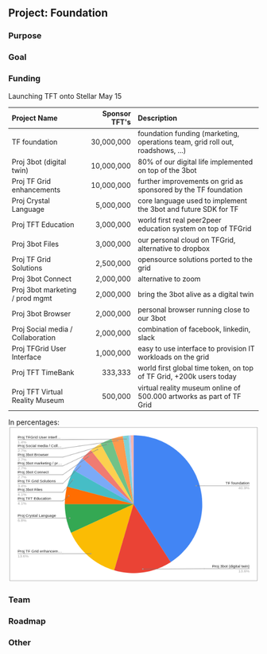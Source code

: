 ## Project: Foundation

### Purpose



### Goal



### Funding

Launching TFT onto Stellar May 15	

| Project Name | Sponsor TFT's | Description |
|:-------------|---------------:|:------------|
| TF foundation	| 30,000,000		| foundation funding (marketing, operations team, grid roll out, roadshows, ...) |
| Proj 3bot (digital twin)	| 10,000,000		| 80% of our digital life implemented on top of the 3bot |
| Proj TF Grid enhancements	| 10,000,000		| further improvements on grid as sponsored by the TF foundation |
| Proj Crystal Language	| 5,000,000		| core language used to implement the 3bot and future SDK for TF |
| Proj TFT Education	| 3,000,000		| world first real peer2peer education system on top of TFGrid |
| Proj 3bot Files	| 3,000,000		| our personal cloud on TFGrid, alternative to dropbox |
| Proj TF Grid Solutions	| 2,500,000		| opensource solutions ported to the grid |
| Proj 3bot Connect 	| 2,000,000		| alternative to zoom |
| Proj 3bot marketing / prod mgmt	| 2,000,000		| bring the 3bot alive as a digital twin |
| Proj 3bot Browser	 | 2,000,000		| personal browser running close to our 3bot |
| Proj Social media / Collaboration	| 2,000,000		| combination of facebook, linkedin, slack |
| Proj TFGrid User Interface	| 1,000,000		| easy to use interface to provision IT workloads on the grid |
| Proj TFT TimeBank	| 333,333		| world first global time token, on top of TF Grid, +200k users today |
| Proj TFT Virtual Reality Museum	| 500,000		| virtual reality museum online of 500.000 artworks as part of TF Grid |

In percentages:
![](img/token_project_distribution_percentage.png)


### Team




### Roadmap




### Other